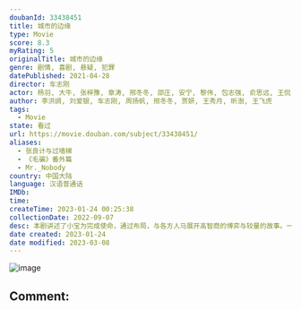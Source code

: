 ```yaml
---
doubanId: 33438451
title: 城市的边缘
type: Movie
score: 8.3
myRating: 5
originalTitle: 城市的边缘
genre: 剧情, 喜剧, 悬疑, 犯罪
datePublished: 2021-04-28
director: 车志刚
actor: 杨羽, 大牛, 张梓豫, 章涛, 邢冬冬, 邵庄, 安宁, 黎伟, 包志强, 俞思远, 王侃, 李彦峰, 周凯, 付余, 张弛
author: 李洪绸, 刘爱银, 车志刚, 周扬帆, 邢冬冬, 贾妍, 王秀月, 昕澍, 王飞虎
tags:
  - Movie
state: 看过
url: https://movie.douban.com/subject/33438451/
aliases:
  - 张良计与过墙梯
  - 《毛骗》番外篇
  - Mr._Nobody
country: 中国大陆
language: 汉语普通话
IMDb: 
time: 
createTime: 2023-01-24 00:25:38
collectionDate: 2022-09-07
desc: 本剧讲述了小宝为完成使命，通过布局，与各方人马展开高智商的博弈与较量的故事。一系列大众常见的骗局贯穿主线，如酒托，推销假药等骗局，真实接地气，代入感极强，充满趣味的观赏性，同时还具有深刻的警示教育意义...
date created: 2023-01-24
date modified: 2023-03-08
---
```


![image](p2872006293.jpg)

Comment:
---
